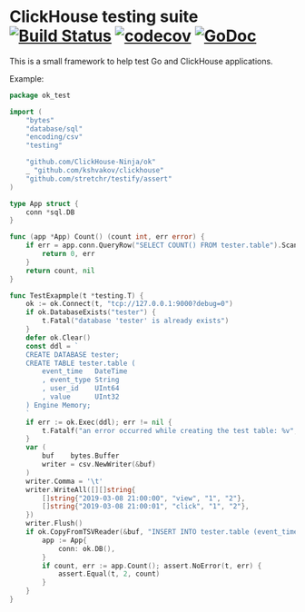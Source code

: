 # ClickHouse testing suite [![Build Status](https://travis-ci.org/ClickHouse-Ninja/ok.svg?branch=master)](https://travis-ci.org/ClickHouse-Ninja/ok) [![codecov](https://codecov.io/gh/ClickHouse-Ninja/ok/branch/master/graph/badge.svg)](https://codecov.io/gh/ClickHouse-Ninja/ok) [![GoDoc](https://godoc.org/github.com/ClickHouse-Ninja/ok?status.svg)](https://godoc.org/github.com/ClickHouse-Ninja/ok)

This is a small framework to help test Go and ClickHouse applications.

Example:

```go
package ok_test

import (
	"bytes"
	"database/sql"
	"encoding/csv"
	"testing"

	"github.com/ClickHouse-Ninja/ok"
	_ "github.com/kshvakov/clickhouse"
	"github.com/stretchr/testify/assert"
)

type App struct {
	conn *sql.DB
}

func (app *App) Count() (count int, err error) {
	if err = app.conn.QueryRow("SELECT COUNT() FROM tester.table").Scan(&count); err != nil {
		return 0, err
	}
	return count, nil
}

func TestExapmple(t *testing.T) {
	ok := ok.Connect(t, "tcp://127.0.0.1:9000?debug=0")
	if ok.DatabaseExists("tester") {
		t.Fatal("database 'tester' is already exists")
	}
	defer ok.Clear()
	const ddl = `
	CREATE DATABASE tester;
	CREATE TABLE tester.table (
		event_time   DateTime
		, event_type String
		, user_id    UInt64
		, value      UInt32
	) Engine Memory;
	`
	if err := ok.Exec(ddl); err != nil {
		t.Fatalf("an error occurred while creating the test table: %v", err)
	}
	var (
		buf    bytes.Buffer
		writer = csv.NewWriter(&buf)
	)
	writer.Comma = '\t'
	writer.WriteAll([][]string{
		[]string{"2019-03-08 21:00:00", "view", "1", "2"},
		[]string{"2019-03-08 21:00:01", "click", "1", "2"},
	})
	writer.Flush()
	if ok.CopyFromTSVReader(&buf, "INSERT INTO tester.table (event_time, event_type, user_id, value) VALUES") {
		app := App{
			conn: ok.DB(),
		}
		if count, err := app.Count(); assert.NoError(t, err) {
			assert.Equal(t, 2, count)
		}
	}
}
```